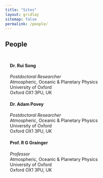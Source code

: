 ```yaml
---
title: "Sites"
layout: gridlay
sitemap: false
permalink: /people/
---
```


<style>
.btn{
    margin-bottom:5px;
    padding-top:1px;
    padding-bottom:1px;
    padding-left:15px;
    padding-right:15px;
}
.jumbotron{
    padding:3%;
    padding-bottom:10px;
    padding-top:10px;
    margin-top:10px;
    margin-bottom:30px;
}
</style>

## People

<div class="jumbotron">
<h4><b>Dr. Rui Song</b></h4>
<i>Postdoctoral Researcher </i>  <a href="mailto:rui.song@physics.ox.ac.uk" target="_blank" style="color: grey"> <i class="fa fa-envelope fa-1x"></i>  </a> <br/> 
Atmospheric, Oceanic & Planetary Physics <br/>
University of Oxford <br/>
Oxford OX1 3PU, UK

<h4><b>Dr. Adam Povey</b></h4>
<i>Postdoctoral Researcher </i>  <a href="mailto:Adam.Povey@physics.ox.ac.uk" target="_blank" style="color: grey"> <i class="fa fa-envelope fa-1x"></i>  </a> <br/> 
Atmospheric, Oceanic & Planetary Physics <br/>
University of Oxford <br/>
Oxford OX1 3PU, UK

<h4><b>Prof. R G Grainger</b></h4>
<i>Professor </i>  <a href="mailto:don.grainger@physics.ox.ac.uk" target="_blank" style="color: grey"> <i class="fa fa-envelope fa-1x"></i>  </a> <br/> 
Atmospheric, Oceanic & Planetary Physics <br/>
University of Oxford <br/>
Oxford OX1 3PU, UK


</div>